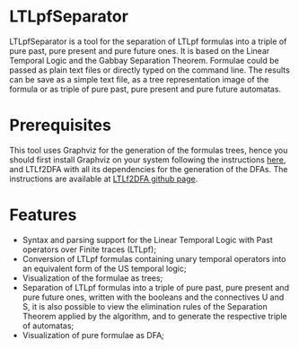 # LTLpfSeparator

LTLpfSeparator is a tool for the separation of LTLpf formulas into a triple of pure past, pure present and pure future ones.
It is based on the Linear Temporal Logic and the Gabbay Separation Theorem.
Formulae could be passed as plain text files or directly typed on the command line.
The results can be save as a simple text file, as a tree representation image of the formula or as triple of pure past, pure present and pure future automatas.

# Prerequisites

This tool uses Graphviz for the generation of the formulas trees, hence you should first install Graphviz on your system following the instructions 
<a href="https://graphviz.org/" title="Graphviz">here</a>, and LTLf2DFA with all its dependencies for the generation of the DFAs.
The instructions are available at <a href="https://github.com/whitemech/LTLf2DFA" title="LTLf2DFA">LTLf2DFA github page</a>.
# Features

- Syntax and parsing support for the Linear Temporal Logic with Past operators over Finite traces (LTLpf);
- Conversion of LTLpf formulas containing unary temporal operators into an equivalent form of the US temporal logic;
- Visualization of the formulae as trees;
- Separation of LTLpf formulas into a triple of pure past, pure present and pure future ones, written with the booleans and the connectives U and S, 
it is also possible to view the elimination rules of the Separation Theorem applied by the algorithm, and to generate the respective triple of automatas;
- Visualization of pure formulae as DFA;
